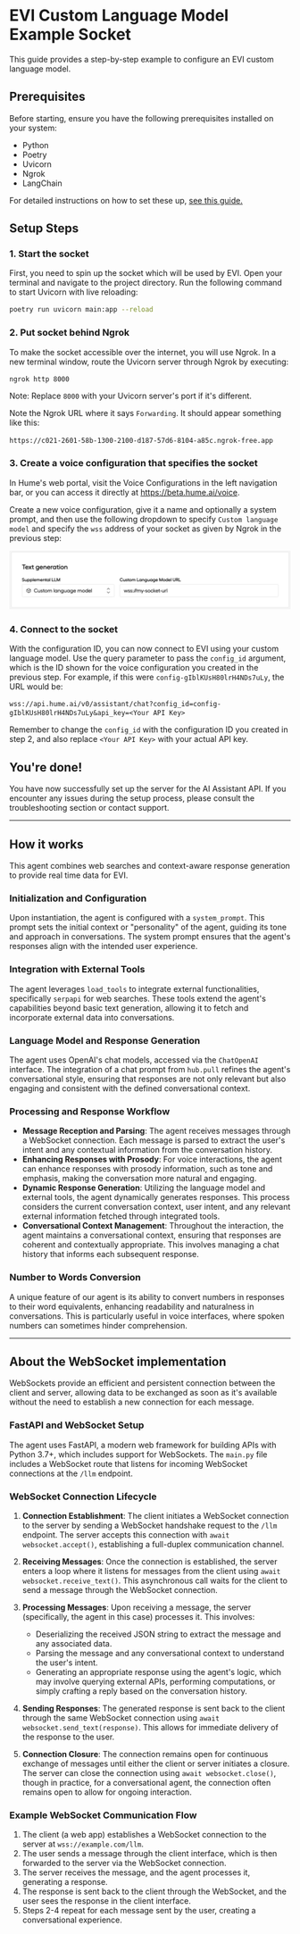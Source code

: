 # EVI Custom Language Model Example Socket

This guide provides a step-by-step example to configure an EVI custom language model.

## Prerequisites

Before starting, ensure you have the following prerequisites installed on your system:
- Python
- Poetry
- Uvicorn
- Ngrok
- LangChain

For detailed instructions on how to set these up, [see this guide.](./docs/detailed-install-instructions-mac.md)

## Setup Steps

### 1. Start the socket

First, you need to spin up the socket which will be used by EVI. Open your terminal and navigate to the project directory. Run the following command to start Uvicorn with live reloading:

```bash
poetry run uvicorn main:app --reload
```

### 2. Put socket behind Ngrok

To make the socket accessible over the internet, you will use Ngrok. In a new terminal window, route the Uvicorn server through Ngrok by executing:

```bash
ngrok http 8000
```

Note: Replace `8000` with your Uvicorn server's port if it's different.

Note the Ngrok URL where it says `Forwarding`. It should appear something like this:

`https://c021-2601-58b-1300-2100-d187-57d6-8104-a85c.ngrok-free.app`

### 3. Create a voice configuration that specifies the socket

In Hume's web portal, visit the Voice Configurations in the left navigation bar, or you can access it directly at https://beta.hume.ai/voice.

Create a new voice configuration, give it a name and optionally a system prompt, and then use the following dropdown to specify `Custom language model` and specify the `wss` address of your socket as given by Ngrok in the previous step:

![](./img/custom-language-model-config.jpg)

### 4. Connect to the socket

With the configuration ID, you can now connect to EVI using your custom language model. Use the query parameter to pass the `config_id` argument, which is the ID shown for the voice configuration you created in the previous step. For example, if this were `config-gIblKUsH80lrH4NDs7uLy`, the URL would be:

```
wss://api.hume.ai/v0/assistant/chat?config_id=config-gIblKUsH80lrH4NDs7uLy&api_key=<Your API Key>
```

Remember to change the `config_id` with the configuration ID you created in step 2, and also replace `<Your API Key>` with your actual API key.

## You're done!

You have now successfully set up the server for the AI Assistant API. If you encounter any issues during the setup process, please consult the troubleshooting section or contact support.

---

## How it works

This agent combines web searches and context-aware response generation to provide real time data for EVI.

### Initialization and Configuration

Upon instantiation, the agent is configured with a `system_prompt`. This prompt sets the initial context or "personality" of the agent, guiding its tone and approach in conversations. The system prompt ensures that the agent's responses align with the intended user experience.

### Integration with External Tools

The agent leverages `load_tools` to integrate external functionalities, specifically `serpapi` for web searches. These tools extend the agent's capabilities beyond basic text generation, allowing it to fetch and incorporate external data into conversations.

### Language Model and Response Generation

The agent uses OpenAI's chat models, accessed via the `ChatOpenAI` interface. The integration of a chat prompt from `hub.pull` refines the agent's conversational style, ensuring that responses are not only relevant but also engaging and consistent with the defined conversational context.

### Processing and Response Workflow

- **Message Reception and Parsing**: The agent receives messages through a WebSocket connection. Each message is parsed to extract the user's intent and any contextual information from the conversation history.
- **Enhancing Responses with Prosody**: For voice interactions, the agent can enhance responses with prosody information, such as tone and emphasis, making the conversation more natural and engaging.
- **Dynamic Response Generation**: Utilizing the language model and external tools, the agent dynamically generates responses. This process considers the current conversation context, user intent, and any relevant external information fetched through integrated tools.
- **Conversational Context Management**: Throughout the interaction, the agent maintains a conversational context, ensuring that responses are coherent and contextually appropriate. This involves managing a chat history that informs each subsequent response.

### Number to Words Conversion

A unique feature of our agent is its ability to convert numbers in responses to their word equivalents, enhancing readability and naturalness in conversations. This is particularly useful in voice interfaces, where spoken numbers can sometimes hinder comprehension.

---

## About the WebSocket implementation

WebSockets provide an efficient and persistent connection between the client and server, allowing data to be exchanged as soon as it's available without the need to establish a new connection for each message.

### FastAPI and WebSocket Setup

The agent uses FastAPI, a modern web framework for building APIs with Python 3.7+, which includes support for WebSockets. The `main.py` file includes a WebSocket route that listens for incoming WebSocket connections at the `/llm` endpoint.

### WebSocket Connection Lifecycle

1. **Connection Establishment**: The client initiates a WebSocket connection to the server by sending a WebSocket handshake request to the `/llm` endpoint. The server accepts this connection with `await websocket.accept()`, establishing a full-duplex communication channel.

2. **Receiving Messages**: Once the connection is established, the server enters a loop where it listens for messages from the client using `await websocket.receive_text()`. This asynchronous call waits for the client to send a message through the WebSocket connection.

3. **Processing Messages**: Upon receiving a message, the server (specifically, the agent in this case) processes it. This involves:
   - Deserializing the received JSON string to extract the message and any associated data.
   - Parsing the message and any conversational context to understand the user's intent.
   - Generating an appropriate response using the agent's logic, which may involve querying external APIs, performing computations, or simply crafting a reply based on the conversation history.

4. **Sending Responses**: The generated response is sent back to the client through the same WebSocket connection using `await websocket.send_text(response)`. This allows for immediate delivery of the response to the user.

5. **Connection Closure**: The connection remains open for continuous exchange of messages until either the client or server initiates a closure. The server can close the connection using `await websocket.close()`, though in practice, for a conversational agent, the connection often remains open to allow for ongoing interaction.

### Example WebSocket Communication Flow

1. The client (a web app) establishes a WebSocket connection to the server at `wss://example.com/llm`.
2. The user sends a message through the client interface, which is then forwarded to the server via the WebSocket connection.
3. The server receives the message, and the agent processes it, generating a response.
4. The response is sent back to the client through the WebSocket, and the user sees the response in the client interface.
5. Steps 2-4 repeat for each message sent by the user, creating a conversational experience.